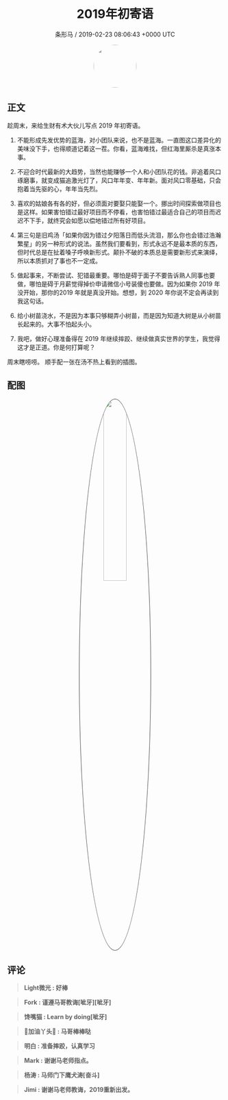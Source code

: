 <h1 align="center">2019年初寄语</h1>
<p align="center">
    <a>条形马 / 2019-02-23 08:06:43 &#43;0000 UTC</a>
</p>

<div align="center">
    <img src="https://images.zsxq.com/FjfBLucywFjv6knjWRPeu3gxokLq?e=1590940799&amp;token=kIxbL07-8jAj8w1n4s9zv64FuZZNEATmlU_Vm6zD:Lcn7yNEDP38AmsaLEzrn2vlj5Zo=" width="100" height="100" style="border:1px solid;border-radius:50%; color:#ffffff"/>
</div>

## 正文

<div>
趁周末，来给生财有术大伙儿写点 2019 年初寄语。

1. 不能形成先发优势的蓝海，对小团队来说，也不是蓝海。一直图这口差异化的美味没下手，也得顺道记着这一茬。你看，蓝海难找，但红海里厮杀是真涨本事。

2. 不迎合时代最新的大趋势，当然也能赚够一个人和小团队花的钱。非追着风口琢磨事，就变成猫追激光灯了，风口年年变、年年新。面对风口零基础，只会抱着当先驱的心，年年当先烈。

3. 喜欢的姑娘各有各的好，但必须面对要娶只能娶一个。挪出时间探索做项目也是这样。如果害怕错过最好项目而不停看，也害怕错过最适合自己的项目而迟迟不下手，就终究会如愿以偿地错过所有好项目。

4. 第三句是旧鸡汤「如果你因为错过夕阳落日而低头流泪，那么你也会错过浩瀚繁星」的另一种形式的说法。虽然我们要看到，形式永远不是最本质的东西，但时代总是在扯着嗓子呼唤新形式。颠扑不破的本质总是需要新形式来演绎，所以本质抓对了事也不一定成。

5. 做起事来，不断尝试、犯错最重要。哪怕是碍于面子不要告诉熟人同事也要做，哪怕是碍于月薪觉得掉价申请微信小号装傻也要做。因为如果你 2019 年没开始，那你的2019 年就是真没开始。想想，到 2020 年你说不定会再读到我这句话。

6. 给小树苗浇水，不是因为本事只够糊弄小树苗，而是因为知道大树是从小树苗长起来的。大事不怕起头小。

7. 我吧，做好心理准备得在 2019 年继续摔跤、继续做真实世界的学生，我觉得这才是正道。你是何打算呢？

周末瞎唠唠。 顺手配一张在汤不热上看到的插图。
</div>

## 配图
<div class="image" align="center">

<img src="https://images.zsxq.com/FrVQHIU6yS8wHZlyVguDC1UHAYYm?imageMogr2/auto-orient/thumbnail/800x/format/jpg/blur/1x0/quality/75&amp;e=1590940799&amp;token=kIxbL07-8jAj8w1n4s9zv64FuZZNEATmlU_Vm6zD:20Glf5RifHfIJlKOS23Fo5rArAE=" width="33%" height="33%" style="border:1px solid;border-radius:50%; color:#3c3f41"/>

</div>

## 评论

<div align="left">
<div>

<blockquote >
<span> <strong>Light微光 : 好棒 </strong></span>
</blockquote>

<blockquote >
<span> <strong>Fork : 谨遵马哥教诲[呲牙][呲牙] </strong></span>
</blockquote>

<blockquote >
<span> <strong>馋嘴猫 : Learn by doing[呲牙] </strong></span>
</blockquote>

<blockquote >
<span> <strong>📖加油丫头💝 : 马哥棒棒哒 </strong></span>
</blockquote>

<blockquote >
<span> <strong>明白 : 准备摔跤，认真学习 </strong></span>
</blockquote>

<blockquote >
<span> <strong>Mark : 谢谢马老师指点。 </strong></span>
</blockquote>

<blockquote >
<span> <strong>杨涛 : 马师门下鹰犬涛[奋斗] </strong></span>
</blockquote>

<blockquote >
<span> <strong>Jimi : 谢谢马老师教诲，2019重新出发。 </strong></span>
</blockquote>

</div>
</div>